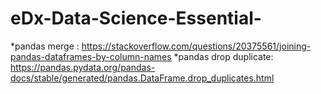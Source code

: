# eDx-Data-Science-Essential-

*pandas merge : https://stackoverflow.com/questions/20375561/joining-pandas-dataframes-by-column-names
*pandas drop duplicate: https://pandas.pydata.org/pandas-docs/stable/generated/pandas.DataFrame.drop_duplicates.html
